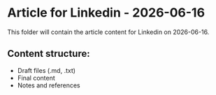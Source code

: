 # Article for Linkedin - 2026-06-16

This folder will contain the article content for Linkedin on 2026-06-16.

## Content structure:
- Draft files (.md, .txt)
- Final content
- Notes and references

